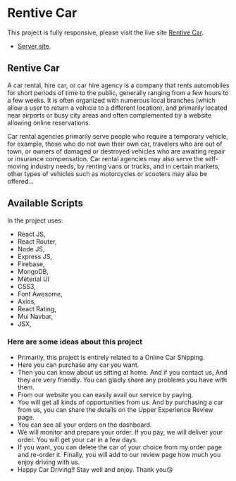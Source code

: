 # Rentive Car

This project is fully responsive, please visit the live site [Rentive Car](https://rentive-car-client.web.app/home).
 - [Server site]().

## Rentive Car

A car rental, hire car, or car hire agency is a company that rents automobiles for short periods of time to the public, generally ranging from a few hours to a few weeks. It is often organized with numerous local branches (which allow a user to return a vehicle to a different location), and primarily located near airports or busy city areas and often complemented by a website allowing online reservations.

Car rental agencies primarily serve people who require a temporary vehicle, for example, those who do not own their own car, travelers who are out of town, or owners of damaged or destroyed vehicles who are awaiting repair or insurance compensation. Car rental agencies may also serve the self-moving industry needs, by renting vans or trucks, and in certain markets, other types of vehicles such as motorcycles or scooters may also be offered...

## Available Scripts

In the project uses:

- React JS,
- React Router,
- Node JS,
- Express JS,
- Firebase,
- MongoDB,
- Meterial UI
- CSS3,
- Font Awesome,
- Axios,
- React Rating,
- Mui Navbar,
- JSX,

### Here are some ideas about this project

- Primarily, this project is entirely related to a Online Car Shipping.
- Here you can purchase any car you want.
- Then you can know about us sitting at home. And if you contact us, And they are very friendly. You can gladly share any problems you have with them.
- From our website you can easily avail our service by paying.
- You will get all kinds of opportunities from us. And by purchasing a car from us, you can share the details on the Upper Experience Review page.
- You can see all your orders on the dashboard.
- We will monitor and prepare your order. If you pay, we will deliver your order. You will get your car in a few days.
- If you want, you can delete the car of your choice from my order page and re-order it. Finally, you will add to our review page how much you enjoy driving with us.
- Happy Car Driving!! Stay well and enjoy. Thank you😘
